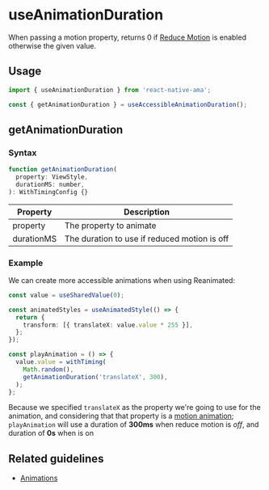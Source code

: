 # useAnimationDuration

When passing a motion property, returns 0 if [Reduce Motion](../hooks/useAMAContext#isreducemotionenabled) is enabled otherwise the given value.

## Usage

```js
import { useAnimationDuration } from 'react-native-ama';

const { getAnimationDuration } = useAccessibleAnimationDuration();
```

## getAnimationDuration

### Syntax

```js
function getAnimationDuration(
  property: ViewStyle,
  durationMS: number,
): WithTimingConfig {}
```

| Property   | Description                                  |
| ---------- | -------------------------------------------- |
| property   | The property to animate                      |
| durationMS | The duration to use if reduced motion is off |

### Example

We can create more accessible animations when using Reanimated:

```ts
const value = useSharedValue(0);

const animatedStyles = useAnimatedStyle(() => {
  return {
    transform: [{ translateX: value.value * 255 }],
  };
});

const playAnimation = () => {
  value.value = withTiming(
    Math.random(),
    getAnimationDuration('translateX', 300),
  );
};
```

Because we specified `translateX` as the property we're going to use for the animation, and considering that that property is a [motion animation](../utils/isMotionAnimation.md); `playAnimation` will use a duration of **300ms** when reduce motion is _off_, and duration of **0s** when is on

## Related guidelines

- [Animations](/guidelines/animations)
